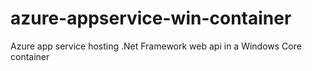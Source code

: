 # azure-appservice-win-container
 Azure app service hosting .Net Framework web api in a Windows Core container
